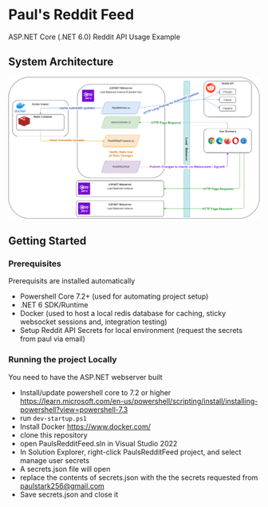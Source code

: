 # Paul's Reddit Feed

ASP.NET Core (.NET 6.0) Reddit API Usage Example

## System Architecture

![PaulsRedditFeed Software Architecture Diagram](AppArchitecture.png?raw=true "Title")

## Getting Started

### Prerequisites

Prerequisits are installed automatically

- Powershell Core 7.2+ (used for automating project setup)
- .NET 6 SDK/Runtime
- Docker (used to host a local redis database for caching, sticky websocket sessions and, integration testing)
- Setup Reddit API Secrets for local environment (request the secrets from paul via email)

### Running the project Locally

You need to have the ASP.NET webserver built

- Install/update powershell core to 7.2 or higher https://learn.microsoft.com/en-us/powershell/scripting/install/installing-powershell?view=powershell-7.3
- run `dev-startup.ps1`
- Install Docker https://www.docker.com/
- clone this repository
- open PaulsRedditFeed.sln in Visual Studio 2022
- In Solution Explorer, right-click PaulsRedditFeed project, and select manage user secrets
- A secrets.json file will open
- replace the contents of secrets.json with the the secrets requested from paulstark256@gmail.com
- Save secrets.json and close it

